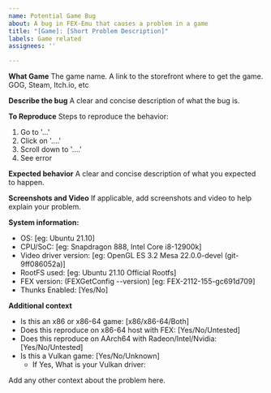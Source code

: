 ```yaml
---
name: Potential Game Bug
about: A bug in FEX-Emu that causes a problem in a game
title: "[Game]: [Short Problem Description]"
labels: Game related
assignees: ''

---
```


**What Game**
The game name.
A link to the storefront where to get the game. GOG, Steam, Itch.io, etc

**Describe the bug**
A clear and concise description of what the bug is.

**To Reproduce**
Steps to reproduce the behavior:
1. Go to '...'
2. Click on '....'
3. Scroll down to '....'
4. See error

**Expected behavior**
A clear and concise description of what you expected to happen.

**Screenshots and Video**
If applicable, add screenshots and video to help explain your problem.

**System information:**
 - OS: [eg: Ubuntu 21.10]
 - CPU/SoC: [eg: Snapdragon 888, Intel Core i8-12900k]
 - Video driver version: [eg: OpenGL ES 3.2 Mesa 22.0.0-devel (git-9ff086052a)]
 - RootFS used: [eg: Ubuntu 21.10 Official Rootfs]
 - FEX version: (FEXGetConfig --version) [eg: FEX-2112-155-gc691d709]
 - Thunks Enabled: [Yes/No]

**Additional context**
 - Is this an x86 or x86-64 game: [x86/x86-64/Both]
 - Does this reproduce on x86-64 host with FEX: [Yes/No/Untested]
 - Does this reproduce on AArch64 with Radeon/Intel/Nvidia: [Yes/No/Untested]
 - Is this a Vulkan game: [Yes/No/Unknown]
   - If Yes, What is your Vulkan driver:

Add any other context about the problem here.
